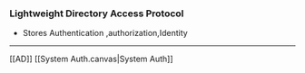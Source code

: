 ### Lightweight Directory Access Protocol

- Stores Authentication ,authorization,Identity

---
[[AD]]
[[System Auth.canvas|System Auth]]